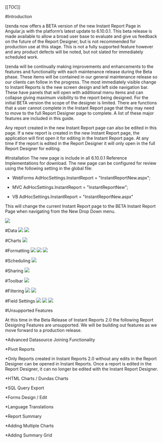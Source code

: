 [[_TOC_]]

#Introduction

Izenda now offers a BETA version of the new Instant Report Page in Angular.js with the platform’s latest update to 6.10.0.1. This beta release is made available to allow a broad user base to evaluate and give us feedback on the future of the Report Designer, but is not recommended for production use at this stage. This is not a fully supported feature however and any product defects will be noted, but not slated for immediately scheduled work.
 
Izenda will be continually making improvements and enhancements to the features and functionality with each maintenance release during the Beta phase. These items will be contained in our general maintenance release so our clients can follow in the progress. 
The most immediately visible change to Instant Reports is the new screen design and left side navigation bar. These have panels that will open with additional menu items and can collapse giving maximum visibility to the report being designed.
For the initial BETA version the scope of the designer is limited. There are functions that a user cannot complete in the Instant Report page that they may need to move to the full Report Designer page to complete. A list of these major features are included in this guide. 

Any report created in the new Instant Report page can also be edited in this page. If a new report is created in the new Instant Report page, the application will first open it for editing in the Instant Report page. At any time if the report is edited in the Report Designer it will only open in the full Report Designer for editing. 

#Installation
The new page is include in all 6.10.0.1 Reference Implementations for download. The new page can be configured for review using the following setting in the global file:

* WebForms
AdHocSettings.InstantReport = "InstantReportNew.aspx";
	
* MVC
AdHocSettings.InstantReport = "InstantReportNew";

* VB
AdHocSettings.InstantReport = "InstantReportNew.aspx"

This will change the current Instant Report page to the BETA Instant Report Page when navigating from the New Drop Down menu.

![](/Guides/Instant-Reports-v2-BETA/IRBetaImage.PNG)

#Data
![](/Guides/Instant-Reports-v2-BETA/ir1.PNG)
![](/Guides/Instant-Reports-v2-BETA/ir2.PNG)

#Charts
![](/Guides/Instant-Reports-v2-BETA/ir3.PNG)

#Formatting
![](/Guides/Instant-Reports-v2-BETA/ir4.PNG)
![](/Guides/Instant-Reports-v2-BETA/ir5.PNG)
![](/Guides/Instant-Reports-v2-BETA/ir6.PNG)

#Scheduling
![](/Guides/Instant-Reports-v2-BETA/ir7.PNG)

#Sharing
![](/Guides/Instant-Reports-v2-BETA/ir8.PNG)

#Toolbar
![](/Guides/Instant-Reports-v2-BETA/ir9.PNG)

#Filtering
![](/Guides/Instant-Reports-v2-BETA/ir10.PNG)
![](/Guides/Instant-Reports-v2-BETA/ir11.PNG)

#Field Settings 
![](/Guides/Instant-Reports-v2-BETA/ir12.PNG)
![](/Guides/Instant-Reports-v2-BETA/ir13.PNG)
![](/Guides/Instant-Reports-v2-BETA/ir14.PNG)

<!--#Field Settings - Updated 6.10.0.3
![](/Guides/Instant-Reports-v2-BETA/ir28.PNG)
![](/Guides/Instant-Reports-v2-BETA/ir29.PNG)
![](/Guides/Instant-Reports-v2-BETA/ir30.PNG)
-->
<!--
#Adding a Pivot
To create a pivot the user must first select at least one column in the report. This will show as the Rows in the Pivot grid. See below:
![](/Guides/Instant-Reports-v2-BETA/ir16.png)

Next, click on the Edit Pivot Button shown below:
![](/Guides/Instant-Reports-v2-BETA/ir17.png)

This will open the Pivots panel to allow the user to select Column and Pivot values.
![](/Guides/Instant-Reports-v2-BETA/ir18.png)

Next, add the Pivot column and the grouping style for the column. In the example below we will add a field called Order Date in the Northwinds Database and choose to group by the year of the order date.
![](/Guides/Instant-Reports-v2-BETA/ir19.png)

Now we want to add our pivoted values. Click on the +Add Cell Value button and a new field selector will be added to the panel.
![](/Guides/Instant-Reports-v2-BETA/ir20.png)

Now you can use the drop down to select a field to show in the body of the pivot. We will show Freight from the Order Table and chose to sum the value of freight.
![](/Guides/Instant-Reports-v2-BETA/ir21.png)

Now you can see the pivot is showing Each Ship Country and the sum of Freight by Order Year.  
Additional values can be added to the pivot by clicking on the +Add Cell Value button, below we will show a count of Order ID for each Country by year. 
![](/Guides/Instant-Reports-v2-BETA/ir22.png)

This panel can be collapsed by clicking the – icon in the top right corner of the Pivot panel shown below.
![](/Guides/Instant-Reports-v2-BETA/ir23.png)

Notice you can still see a count of pivoted values when the panel is collapsed. If you need to edit the Pivot you can click on the Edit Pivot Button again to expand the panel.
![](/Guides/Instant-Reports-v2-BETA/ir24.png)

To remove the Pivot you can click the “X” on the top left corner of the Pivot panel header shown below:
![](/Guides/Instant-Reports-v2-BETA/ir25.png)

This will remove the Pivot Column and the Pivot Values from the Pivot panel as shown below:
![](/Guides/Instant-Reports-v2-BETA/ir26.png)

You can add side totals to the Pivot by clicking the Add side totals check box in the Pivot Panel shown below:
![](/Guides/Instant-Reports-v2-BETA/ir27.png)
-->

#Unsupported Features

At this time in the Beta Release of Instant Reports 2.0 the following Report Designing Features are unsupported. We will be building out features as we move forward to a production release.

*Advanced Datasource Joining Functionality

*Pivot Reports

*Only Reports created in Instant Reports 2.0 without any edits in the Report Designer can be opened in Instant Reports. Once a report is edited in the Report Designer, it can no longer be edited with the Instant Report Designer.

*HTML Charts / Dundas Charts

*SQL Query Export

*Forms Design / Edit

*Language Translations

*Report Summary

*Adding Multiple Charts

*Adding Summary Grid
